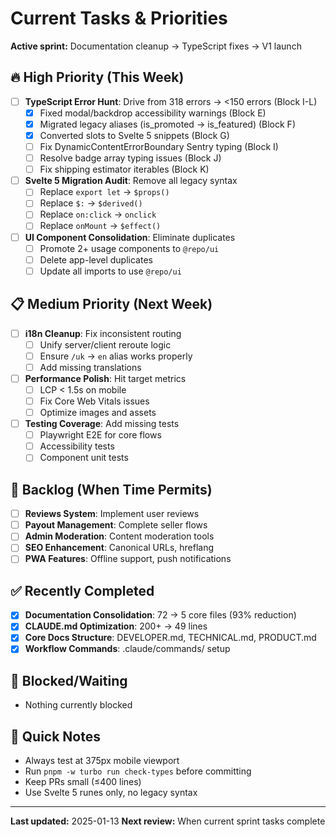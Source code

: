 # Current Tasks & Priorities

**Active sprint:** Documentation cleanup → TypeScript fixes → V1 launch

## 🔥 High Priority (This Week)

- [ ] **TypeScript Error Hunt**: Drive from 318 errors → <150 errors (Block I-L)
  - [x] Fixed modal/backdrop accessibility warnings (Block E)
  - [x] Migrated legacy aliases (is_promoted → is_featured) (Block F)
  - [x] Converted slots to Svelte 5 snippets (Block G)
  - [ ] Fix DynamicContentErrorBoundary Sentry typing (Block I)
  - [ ] Resolve badge array typing issues (Block J)
  - [ ] Fix shipping estimator iterables (Block K)

- [ ] **Svelte 5 Migration Audit**: Remove all legacy syntax
  - [ ] Replace `export let` → `$props()`
  - [ ] Replace `$:` → `$derived()`
  - [ ] Replace `on:click` → `onclick`
  - [ ] Replace `onMount` → `$effect()`

- [ ] **UI Component Consolidation**: Eliminate duplicates
  - [ ] Promote 2+ usage components to `@repo/ui`
  - [ ] Delete app-level duplicates
  - [ ] Update all imports to use `@repo/ui`

## 📋 Medium Priority (Next Week)

- [ ] **i18n Cleanup**: Fix inconsistent routing
  - [ ] Unify server/client reroute logic
  - [ ] Ensure `/uk` → `en` alias works properly
  - [ ] Add missing translations

- [ ] **Performance Polish**: Hit target metrics
  - [ ] LCP < 1.5s on mobile
  - [ ] Fix Core Web Vitals issues
  - [ ] Optimize images and assets

- [ ] **Testing Coverage**: Add missing tests
  - [ ] Playwright E2E for core flows
  - [ ] Accessibility tests
  - [ ] Component unit tests

## 🎯 Backlog (When Time Permits)

- [ ] **Reviews System**: Implement user reviews
- [ ] **Payout Management**: Complete seller flows
- [ ] **Admin Moderation**: Content moderation tools
- [ ] **SEO Enhancement**: Canonical URLs, hreflang
- [ ] **PWA Features**: Offline support, push notifications

## ✅ Recently Completed

- [x] **Documentation Consolidation**: 72 → 5 core files (93% reduction)
- [x] **CLAUDE.md Optimization**: 200+ → 49 lines
- [x] **Core Docs Structure**: DEVELOPER.md, TECHNICAL.md, PRODUCT.md
- [x] **Workflow Commands**: .claude/commands/ setup

## 🚫 Blocked/Waiting

- Nothing currently blocked

## 📝 Quick Notes

- Always test at 375px mobile viewport
- Run `pnpm -w turbo run check-types` before committing
- Keep PRs small (≤400 lines)
- Use Svelte 5 runes only, no legacy syntax

---

**Last updated:** 2025-01-13
**Next review:** When current sprint tasks complete